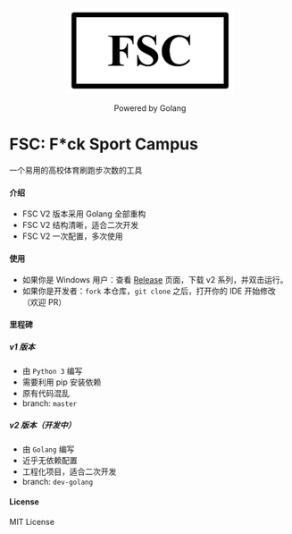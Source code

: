 <p align="center">
<img src="https://raw.githubusercontent.com/polichan/FSC/dev-golang/screenshots/FSC.png" width="300" height="155" alt="FSC" />
</p>

<p align="center">
Powered by Golang
</p>


# FSC: F*ck Sport Campus

一个易用的高校体育刷跑步次数的工具

#### 介绍
* FSC V2 版本采用 Golang 全部重构
* FSC V2 结构清晰，适合二次开发
* FSC V2 一次配置，多次使用

#### 使用

* 如果你是 Windows 用户：查看 [Release](https://github.com/polichan/SportCampus/releases) 页面，下载 v2 系列，并双击运行。
* 如果你是开发者：``fork`` 本仓库，``git clone`` 之后，打开你的 IDE 开始修改（欢迎 PR）

#### 里程碑
##### v1 版本
* 由 ``Python 3`` 编写
* 需要利用 pip 安装依赖
* 原有代码混乱
* branch: ``master``

##### v2 版本（开发中）
* 由 ``Golang`` 编写
* 近乎无依赖配置
* 工程化项目，适合二次开发
* branch: ``dev-golang``

#### License
MIT License
